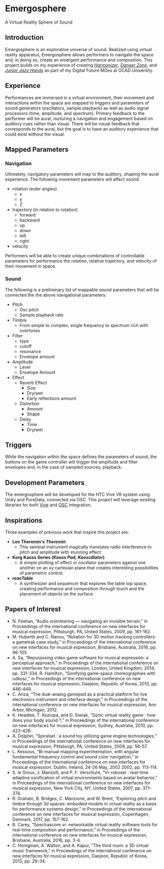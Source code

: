 # Emergosphere
A Virtual Reality Sphere of Sound
## Introduction
Emergosphere is an explorative universe of sound. Realized using virtual reality apparatus, Emergosphere allows performers to navigate the space and, in doing so, create an emergent performance and composition. This project builds on my experience of creating _[Harmonizer](http://blog.ocad.ca/wordpress/digf6037-fw201702-01/2017/11/harmonizer/)_, _[Danger Zone](https://braithwaite-finlay.format.com/blog/digital-games-blog-003-danger-zone/)_, and _[Junior Jazz Hands](https://braithwaite-finlay.format.com/blog/digital-games-blog-006-jjh-final-submission/)_ as part of my Digital Future MDes at OCAD University.
## Experience
Performances are immersed in a virtual environment, their movement and interactions within the space are mapped to triggers and parameters of sound generators (oscillators, sample playback) as well as audio signal processors (time, amplitude, and spectrum). Primary feedback to the performer will be aural, nurturing a navigation and engagement based on auditory cues rather than visual. There will be visual feedback that corresponds to the aural, but the goal is to have an auditory experience that could exist without the visual.
## Mapped Parameters
### Navigation
Ultimately, navigatory parameters will map to the auditory, shaping the aural experience. The following movement parameters will affect sound:
* rotation (euler angles)
  * x
  * y
  * Z
* trajectory (in relation to rotation)
  * forward
  * backward
  * up
  * down
  * left
  * right
* velocity

Performers will be able to create unique combinations of controllable parameters for performance the rotation, relative trajectory, and velocity of their movement in space.
### Sound
The following is a preliminary list of mappable sound parameters that will be connected the the above navigational parameters:
* Pitch
  * Osc pitch
  * Sample playback rate
* Timbre
  * From simple to complex, single frequency to spectrum rich with overtones
* Filter
  * type
  * cutoff
  * resonance
  * Envelope amount
* Amplitude
  * Level
  * Envelope Amount
* Effect
  * Reverb Effect
    * Size
    * Dry/wet
    * Early reflections amount
  * Distortion
    * Amount
    * Shape
  * Delay
    * Time
    * Dry/wet
 ## Triggers
While the navigation within the space defines the parameters of sound, the buttons on the game controller will trigger the amplitude and filter envelopes and, in the case of sampled sources, playback.
## Development Parameters
The emergosphere will be developed for the HTC Vive VR system using Unity and PureData, connected via OSC. This project will leverage existing libraries for both [Vive](https://assetstore.unity.com/packages/tools/integration/vive-input-utility-64219) and [OSC](https://github.com/jorgegarcia/UnityOSC) integration.
## Inspirations
Three examples of previous work that inspire this project are:
* **Leo Theremin's _Theremin_**
  * This seminal instrument magically translates radio interference to pitch and amplitude with stunning effect.
* **Korg Kaoss Series (_Kaoss Pad, Kaoscillator_)**
  * A simple plotting of effect or oscillator parameters against one another on an xy cartesian plane that creates interesting possibilities of parametric control.
* **_reacTable_**
  * A synthesizer and sequencer that explores the table top space, creating performance and composition through touch and the placement of objects on the surface.
 ## Papers of Interest
* N. Feehan, “Audio orienteering — navigating an invisible terrain,” in Proceedings of the international conference on new interfaces for musical expression, Pittsburgh, PA, United States, 2009, pp. 161-162.
* M. Huberth and C. Nanou, “Notation for 3D motion tracking controllers: a gametrak case study,” in Proceedings of the international conference on new interfaces for musical expression, Brisbane, Australia, 2016, pp. 96-105. 
* A. Sa, “Repurposing video game software for musical expression: a perceptual approach,” in Proceedings of the international conference on new interfaces for musical expression, London, United Kingdom, 2014, pp. 331-334. 
R. Hamilton, “Sonifying game-space choreographies with udkosc,” in Proceedings of the international conference on new interfaces for musical expression, Daejeon, Republic of Korea, 2013, pp. 446-449. 
* C. Ariza, “The dual-analog gamepad as a practical platform for live electronics instrument and interface design,” in Proceedings of the international conference on new interfaces for musical expression, Ann Arbor, Michigan, 2012. 
* K. Headlee, T. Koziupa, and D. Siwiak, “Sonic virtual reality game : how does your body sound ?,” in Proceedings of the international conference on new interfaces for musical expression, Sydney, Australia, 2010, pp. 423-426. 
* A. Dolphin, “Spiralset : a sound toy utilizing game engine technologies,” in Proceedings of the international conference on new interfaces for musical expression, Pittsburgh, PA, United States, 2009, pp. 56-57. 
* L. Kessous, “Bi-manual mapping experimentation, with angular fundamental frequency control and sound color navigation,” in Proceedings of the international conference on new interfaces for musical expression, Dublin, Ireland, 24-26 May, 2002 2002, pp. 113-114. 
* S. le Groux, J. Manzolli, and P. F. Verschure, “Vr-roboser : real-time adaptive sonification of virtual environments based on avatar behavior,” in Proceedings of the international conference on new interfaces for musical expression, New York City, NY, United States, 2007, pp. 371-374. 
* R. Graham, B. Bridges, C. Manzione, and W. Brent, “Exploring pitch and timbre through 3d spaces: embodied models in virtual reality as a basis for performance systems design,” in Proceedings of the international conference on new interfaces for musical expression, Copenhagen, Denmark, 2017, pp. 157-162.
* B. Carey, “Spectrascore vr: networkable virtual reality software tools for real-time composition and performance,” in Proceedings of the international conference on new interfaces for musical expression, Brisbane, Australia, 2016, pp. 3-4. 
* C. Honigman, A. Walton, and A. Kapur, “The third room: a 3D virtual music framework,” in Proceedings of the international conference on new interfaces for musical expression, Daejeon, Republic of Korea, 2013, pp. 29-34. 

  
